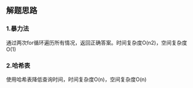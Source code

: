 ## 解题思路

### 1.暴力法
通过两次for循环遍历所有情况，返回正确答案。时间复杂度O(n2)，空间复杂度O(1)

### 2.哈希表
使用哈希表降低查询时间，时间复杂度O(n)，空间复杂度O(n)